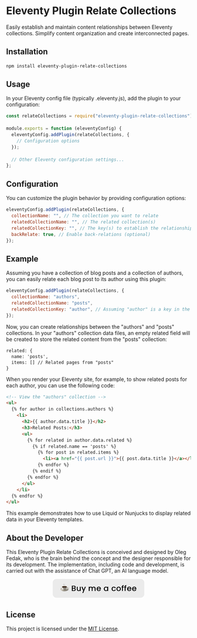 # Eleventy Plugin Relate Collections

Easily establish and maintain content relationships between Eleventy collections. Simplify content organization and create interconnected pages.

## Installation

```sh
npm install eleventy-plugin-relate-collections
```

## Usage

In your Eleventy config file (typically .eleventy.js), add the plugin to your configuration:

```js
const relateCollections = require("eleventy-plugin-relate-collections");

module.exports = function (eleventyConfig) {
  eleventyConfig.addPlugin(relateCollections, {
    // Configuration options
  });

  // Other Eleventy configuration settings...
};

```

## Configuration

You can customize the plugin behavior by providing configuration options:

```js
eleventyConfig.addPlugin(relateCollections, {
  collectionName: "", // The collection you want to relate
  relatedCollectionName: "", // The related collection(s)
  relatedCollectionKey: "", // The key(s) to establish the relationship
  backRelate: true, // Enable back-relations (optional)
});
```

## Example

Assuming you have a collection of blog posts and a collection of authors, you can easily relate each blog post to its author using this plugin:

```js
eleventyConfig.addPlugin(relateCollections, {
  collectionName: "authors",
  relatedCollectionName: "posts",
  relatedCollectionKey: "author", // Assuming "author" is a key in the "posts" collection
});
```

Now, you can create relationships between the "authors" and "posts" collections. In your "authors" collection data files, an empty related field will be created to store the related content from the "posts" collection:

```json5
related: {
  name: 'posts',
  items: [] // Related pages from "posts"
}
```

When you render your Eleventy site, for example, to show related posts for each author, you can use the following code:

```html
<!-- View the "authors" collection -->
<ul>
  {% for author in collections.authors %}
    <li>
      <h2>{{ author.data.title }}</h2>
      <h3>Related Posts:</h3>
      <ul>
        {% for related in author.data.related %}
          {% if related.name == 'posts' %}
            {% for post in related.items %}
              <li><a href="{{ post.url }}">{{ post.data.title }}</a></li>
            {% endfor %}
          {% endif %}
        {% endfor %}
      </ul>
    </li>
  {% endfor %}
</ul>
```
This example demonstrates how to use Liquid or Nunjucks to display related data in your Eleventy templates.

## About the Developer

This Eleventy Plugin Relate Collections is conceived and designed by Oleg Fedak, who is the brain behind the concept and the designer responsible for its development. The implementation, including code and development, is carried out with the assistance of Chat GPT, an AI language model.

<div align="center">
  <a href="https://www.buymeacoffee.com/olegfedak">
    <img src="coffeeButton.png" alt="Coffee Sponcor button" width="250" height="auto">
  </a>
</div>

## License

This project is licensed under the [MIT License](LICENSE).
